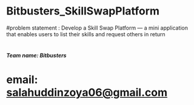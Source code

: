# Bitbusters_SkillSwapPlatform
#problem statement : Develop a Skill Swap Platform — a mini application that enables users to list their skills and request others in return 
# <h5>Team name: Bitbusters</h5>
# email: salahuddinzoya06@gmail.com
